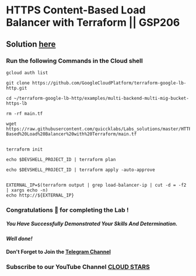 # HTTPS Content-Based Load Balancer with Terraform || GSP206

## Solution [here](https://youtu.be/4mLiRfrOPNM)

### Run the following Commands in the Cloud shell


```
gcloud auth list

git clone https://github.com/GoogleCloudPlatform/terraform-google-lb-http.git

cd ~/terraform-google-lb-http/examples/multi-backend-multi-mig-bucket-https-lb

rm -rf main.tf

wget https://raw.githubusercontent.com/quiccklabs/Labs_solutions/master/HTTPS%20Content-Based%20Load%20Balancer%20with%20Terraform/main.tf


terraform init 

echo $DEVSHELL_PROJECT_ID | terraform plan 

echo $DEVSHELL_PROJECT_ID | terraform apply -auto-approve


EXTERNAL_IP=$(terraform output | grep load-balancer-ip | cut -d = -f2 | xargs echo -n)
echo http://${EXTERNAL_IP}
```




### Congratulations 🎉 for completing the Lab !

##### You Have Successfully Demonstrated Your Skills And Determination.

#### *Well done!*

#### Don't Forget to Join the [Telegram Channel](https://t.me/cloudstars24)

### Subscribe to our YouTube Channel [CLOUD STARS](https://www.youtube.com/@cloud-stars)
